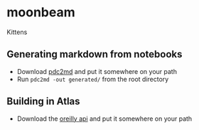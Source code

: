 moonbeam
========

Kittens


## Generating markdown from notebooks

* Download  [pdc2md](https://github.com/odewahn/pdc2md/releases) and put it somewhere on your path
* Run `pdc2md -out generated/` from the root directory

## Building in Atlas

* Download the [oreilly api](https://github.com/odewahn/atlas-cli/releases/tag/0.0.4) and put it somewhere on your path
